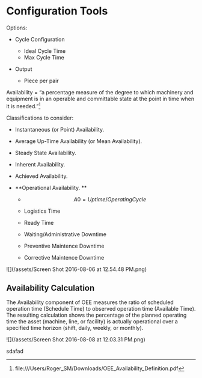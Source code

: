 # Configuration Tools

Options:

* Cycle Configuration

  * Ideal Cycle Time
  * Max Cycle Time

* Output

  * Piece per pair


Availability = “a percentage measure of the degree to which machinery and equipment is in an operable and committable state at the point in time when it is needed.”[^1]

Classifications to consider:

* Instantaneous \(or Point\) Availability.
* Average Up-Time Availability \(or Mean Availability\).
* Steady State Availability.
* Inherent Availability.
* Achieved Availability.
* **Operational Availability. **

  * $$A0 = Uptime / Operating Cycle$$

  * Logistics Time

  * Ready Time

  * Waiting\/Administrative Downtime
  * Preventive Maintence Downtime
  * Corrective Maintence Downtime


![](/assets/Screen Shot 2016-08-06 at 12.54.48 PM.png)

## **Availability Calculation**

The Availability component of OEE measures the ratio of scheduled operation time \(Schedule Time\) to observed operation time \(Available Time\). The resulting calculation shows the percentage of the planned operating time the asset \(machine, line, or facility\) is actually operational over a specified time horizon \(shift, daily, weekly, or monthly\).

![](/assets/Screen Shot 2016-08-08 at 12.03.31 PM.png)

sdafad

[^1]: file:\/\/\/Users\/Roger\_SM\/Downloads\/OEE\_Availability\_Definition.pdf

